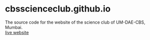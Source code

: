 # cbsscienceclub.github.io

The source code for the website of the science club of UM-DAE-CBS, Mumbai.
\
[live website](https://cbsscienceclub.github.io/)
